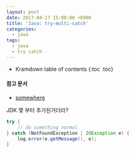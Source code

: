 ```yaml
---
layout: post
date: 2017-04-17 15:08:00 +0900
title: 'Java: try-multi-catch'
categories:
  - java
tags:
  - java
  - try catch
---
```


* Kramdown table of contents
{:toc .toc}

#### 참고 문서

- [somewhere](/somewhere)


JDK 몇 부터 추가된거더라?

```java
try {
	// do something normal
} catch (NotFoundException | IOException e) {
	log.error(e.getMessage(), e);
}
```
